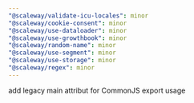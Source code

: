 ```yaml
---
"@scaleway/validate-icu-locales": minor
"@scaleway/cookie-consent": minor
"@scaleway/use-dataloader": minor
"@scaleway/use-growthbook": minor
"@scaleway/random-name": minor
"@scaleway/use-segment": minor
"@scaleway/use-storage": minor
"@scaleway/regex": minor
---
```


add legacy main attribut for CommonJS export usage
